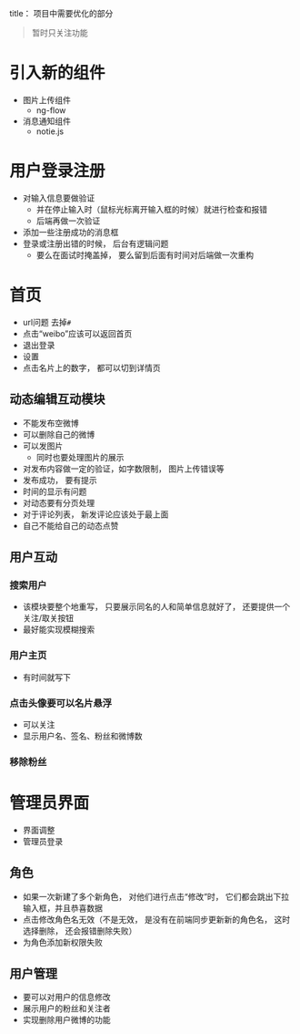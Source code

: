 title： 项目中需要优化的部分
> 暂时只关注功能
# 引入新的组件
* 图片上传组件
  * ng-flow
* 消息通知组件
  * notie.js

# 用户登录注册
* 对输入信息要做验证
  * 并在停止输入时（鼠标光标离开输入框的时候）就进行检查和报错
  * 后端再做一次验证
* 添加一些注册成功的消息框
* 登录或注册出错的时候， 后台有逻辑问题
  * 要么在面试时掩盖掉， 要么留到后面有时间对后端做一次重构

# 首页
* url问题
去掉`#`
* 点击“weibo”应该可以返回首页
* 退出登录
* 设置
* 点击名片上的数字， 都可以切到详情页
## 动态编辑互动模块
* 不能发布空微博
* 可以删除自己的微博
* 可以发图片
  * 同时也要处理图片的展示
* 对发布内容做一定的验证，如字数限制， 图片上传错误等
* 发布成功， 要有提示
* 时间的显示有问题
* 对动态要有分页处理
* 对于评论列表， 新发评论应该处于最上面
* 自己不能给自己的动态点赞

## 用户互动
### 搜索用户
* 该模块要整个地重写， 只要展示同名的人和简单信息就好了， 还要提供一个关注/取关按钮
* 最好能实现模糊搜索
### 用户主页
* 有时间就写下
### 点击头像要可以名片悬浮
* 可以关注
* 显示用户名、签名、粉丝和微博数
### 移除粉丝

# 管理员界面
* 界面调整
* 管理员登录
## 角色
* 如果一次新建了多个新角色， 对他们进行点击“修改”时， 它们都会跳出下拉输入框，并且恭喜数据
* 点击修改角色名无效（不是无效， 是没有在前端同步更新新的角色名， 这时选择删除， 还会报错删除失败）
* 为角色添加新权限失败

## 用户管理
* 要可以对用户的信息修改
* 展示用户的粉丝和关注者
* 实现删除用户微博的功能